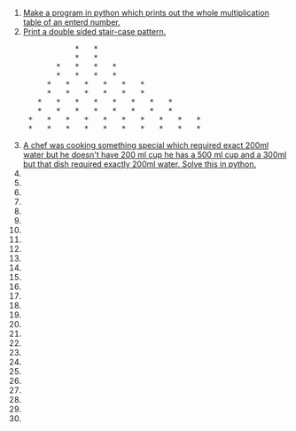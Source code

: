 <ol>
<li><a href="day1.py">Make a program in python which prints out the whole multiplication table of an enterd number.</a></li>
<li><a href="day2.py">Print a double sided stair-case pattern.</a></li>
<pre>           *   * 
           *   * 
       *   *   *   * 
       *   *   *   * 
     *   *   *   *   *   * 
     *   *   *   *   *   * 
   *   *   *   *   *   *   *   * 
   *   *   *   *   *   *   *   * 
 *   *   *   *   *   *   *   *   *   * 
 *   *   *   *   *   *   *   *   *   * </pre>


<li><a href="day3.py">A chef was cooking something special which required exact 200ml water but he doesn't have 200 ml cup he has a 500 ml cup and a 300ml but that dish required exactly 200ml water.
Solve this in python.</a></li>
<li><a href="day4.py"></a></li>
<li><a href="day5.py"></a></li>
<li><a href="day6.py"></a></li>
<li><a href="day7.py"></a></li>
<li><a href="day8.py"></a></li>
<li><a href="day9.py"></a></li>
<li><a href="day10.py"></a></li>
<li><a href="day11.py"></a></li>
<li><a href="day12.py"></a></li>
<li><a href="day13.py"></a></li>
<li><a href="day14.py"></a></li>
<li><a href="day15.py"></a></li>
<li><a href="day16.py"></a></li>
<li><a href="day17.py"></a></li>
<li><a href="day18.py"></a></li>
<li><a href="day19.py"></a></li>
<li><a href="day20.py"></a></li>
<li><a href="day21.py"></a></li>
<li><a href="day22.py"></a></li>
<li><a href="day23.py"></a></li>
<li><a href="day24.py"></a></li>
<li><a href="day25.py"></a></li>
<li><a href="day26.py"></a></li>
<li><a href="day27.py"></a></li>
<li><a href="day28.py"></a></li>
<li><a href="day29.py"></a></li>
<li><a href="day30.py"></a></li>






</ol>